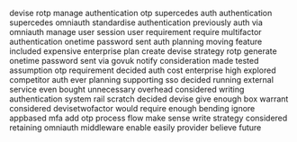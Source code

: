 devise rotp manage authentication otp supercedes auth authentication supercedes omniauth standardise authentication previously auth via omniauth manage user session user requirement require multifactor authentication onetime password sent auth planning moving feature included expensive enterprise plan create devise strategy rotp generate onetime password sent via govuk notify consideration made tested assumption otp requirement decided auth cost enterprise high explored competitor auth ever planning supporting sso decided running external service even bought unnecessary overhead considered writing authentication system rail scratch decided devise give enough box warrant considered devisetwofactor would require enough bending ignore appbased mfa add otp process flow make sense write strategy considered retaining omniauth middleware enable easily provider believe future